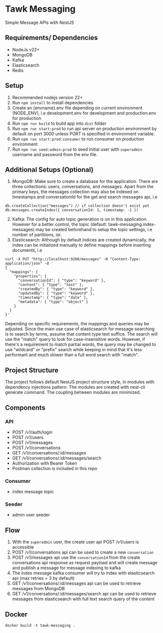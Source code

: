 # Tawk Messaging

Simple Message APIs with NestJS

## Requirements/ Dependencies
- NodeJs v22+
- MongoDB
- Kafka
- Elasticsearch
- Redis

## Setup
1. Recommended nodejs version 22+
2. Run `npm install` to install dependencies
3. Create an {envname}.env file depending on current environment (NODE_ENV), i.e development.env for development and production.env for production
4. Run `npm run build` to build app into `dist` folder
5. Run `npm run start:prod` to run api server on production environment by default on port 3000 unless PORT is specified in environment variable.
6. Run `npm run start:prod:consumer` to run consumer on production environment
7. Run `npm run seed:admin:prod` to seed initial user with `superadmin` username and password from the env file.

## Additional Setups (Optional)
1. MongoDB: Make sure to create a database for the application. There are three collections: users, conversations, and messages. Apart from the primary keys, the messages collection may also be indexed on timestamps and conversationId for the get and search messages api, i.e 
```
db.createCollection("messages") // if collection doesn't exist yet
db.messages.createIndex({ conversationId: 1, timestamp: -1 })
```
2. Kafka: The config for auto topic generation is on in this application. However for a better control, the topic (default: tawk-messaging.index-messages) may be created beforehand to setup the topic settings, i.e number of partitions, isr.
3. Elasticsearch: Although by default indices are created dynamically, the index can be initialized manually to define mappings before inserting documents, i.e
```
curl -X PUT "http://localhost:9200/messages" -H "Content-Type: application/json" -d '
{
  "mappings": {
    "properties": {
      "conversationId": { "type": "keyword" },
      "content": { "type": "text" },
      "createdBy": { "type": "keyword" },
      "updatedBy": { "type": "keyword" },
      "timestamp": { "type": "date" },
      "metadata": { "type": "object" }
    }
  }
}'
```
Depending on specific requirements, the mappings and queries may be adjusted. Since the main use case of elasticsearch for message searching is to search by terms, assume that content type text suffice. The search will use the "match" query to look for case-insensitive words.
However, if there's a requirement to match partial words, the query may be changed to use "wildcard" or "prefix" search while keeping in mind that it's less performant and much slower than a full word search with "match".

## Project Structure
The project follows default NestJS project structure style, in modules with dependency injections pattern.
The modules are created with nest-cli generate command.
The coupling between modules are minimized.

## Components

### API
- POST /v1/auth/login
- POST /v1/users
- POST /v1/messages
- POST /v1/conversations
- GET /v1/conversations/:id/messages
- GET /v1/conversations/:id/messages/search
- Authorization with Bearer Token
- Postman collection is included in this repo


### Consumer
- index message topic

### Seeder
- admin user seeder

## Flow
1. With the `superadmin` user, the create user api POST /v1/users is accessible
2. POST /v1/conversations api can be used to create a new `conversation`
3. POST /v1/messages api use the `conversationId` from the create conversations api response as request payload and will create message and publish a message for message indexing to kafka
4. The index message kafka consumer will try to index with elasticsearch api (max retries = 3 by default)
5. GET /v1/conversations/:id/messages api can be used to retrieve messages from MongoDB
6. GET /v1/conversations/:id/messages/search api can be used to retrieve messages from elasticsearch with full text search query of the content


## Docker

```
docker build -t tawk-messaging .
```